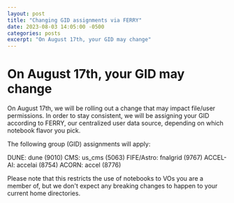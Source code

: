 ```yaml
---
layout: post
title: "Changing GID assignments via FERRY"
date: 2023-08-03 14:05:00 -0500
categories: posts
excerpt: "On August 17th, your GID may change"
---
```


# On August 17th, your GID may change

On August 17th, we will be rolling out a change that may impact file/user permissions. In order to stay consistent, we will be assigning your GID according to FERRY, our centralized user data source, depending on which notebook flavor you pick.

The following group (GID) assignments will apply:

DUNE: dune (9010)
CMS: us_cms (5063)
FIFE/Astro: fnalgrid (9767)
ACCEL-AI: accelai (8754)
ACORN: accel (8776)

Please note that this restricts the use of notebooks to VOs you are a member of, but we don't expect any breaking changes to happen to your current home directories.


```
